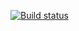 [![Build status](https://ci.appveyor.com/api/projects/status/bpkl2deb89cnrail?svg=true)](https://ci.appveyor.com/project/Cetale175/paternssecond)
